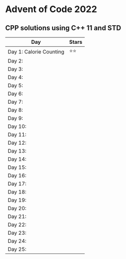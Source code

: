 # Advent of Code 2022

## CPP solutions using C++ 11 and STD

| Day      						| Stars |
| -----------------------------	| -----	|
| Day 1: Calorie Counting       | ⭐⭐	|
| Day 2: 						|		|
| Day 3: 						|		|
| Day 4:   						|		|
| Day 5: 						|		|
| Day 6:   						|		|
| Day 7: 						|		|
| Day 8:   						|		|
| Day 9: 						|		|
| Day 10:   					|		|
| Day 11: 						|		|
| Day 12:   					|		|
| Day 13: 						|		|
| Day 14:						|		|
| Day 15: 						|		|
| Day 16:   					|		|
| Day 17: 						|		|
| Day 18:   					|		|
| Day 19:						|		|
| Day 20:						|		|
| Day 21:						|		|
| Day 22:						|		|
| Day 23:						|		|
| Day 24:						|		|
| Day 25:						|		|

